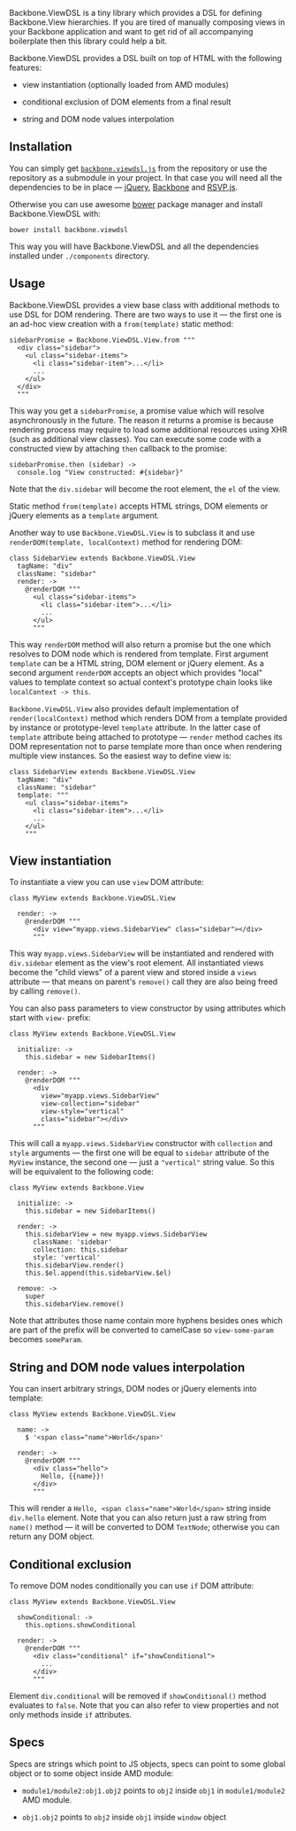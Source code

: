 Backbone.ViewDSL is a tiny library which provides a DSL for defining
Backbone.View hierarchies. If you are tired of manually composing views in your
Backbone application and want to get rid of all accompanying boilerplate then
this library could help a bit.

Backbone.ViewDSL provides a DSL built on top of HTML with the following
features:

  * view instantiation (optionally loaded from AMD modules)

  * conditional exclusion of DOM elements from a final result

  * string and DOM node values interpolation

## Installation

You can simply get
[`backbone.viewdsl.js`](https://raw.github.com/andreypopp/backbone.viewdsl/master/backbone.viewdsl.js)
from the repository or use the repository as a submodule in your project. In
that case you will need all the dependencies to be in place —
[jQuery](http://jquery.com), [Backbone](http://http://backbonejs.org) and
[RSVP.js](https://github.com/tildeio/rsvp.js).

Otherwise you can use awesome [bower](http://twitter.github.com/bower/) package
manager and install Backbone.ViewDSL with:

    bower install backbone.viewdsl

This way you will have Backbone.ViewDSL and all the dependencies installed under
`./components` directory.

## Usage

Backbone.ViewDSL provides a view base class with additional methods to use DSL
for DOM rendering. There are two ways to use it — the first one is an ad-hoc
view creation with a `from(template)` static method:

    sidebarPromise = Backbone.ViewDSL.View.from """
      <div class="sidebar">
        <ul class="sidebar-items">
          <li class="sidebar-item">...</li>
          ...
        </ul>
      </div>
      """

This way you get a `sidebarPromise`, a promise value which will resolve
asynchronously in the future. The reason it returns a promise is because
rendering process may require to load some additional resources using XHR (such
as additional view classes). You can execute some code with a constructed view
by attaching `then` callback to the promise:

    sidebarPromise.then (sidebar) ->
      console.log "View constructed: #{sidebar}"

Note that the `div.sidebar` will become the root element, the `el` of the view.

Static method `from(template)` accepts HTML strings, DOM elements or jQuery
elements as a `template` argument.

Another way to use `Backbone.ViewDSL.View` is to subclass it and use
`renderDOM(template, localContext)` method for rendering DOM:

    class SidebarView extends Backbone.ViewDSL.View
      tagName: "div"
      className: "sidebar"
      render: ->
        @renderDOM """
          <ul class="sidebar-items">
            <li class="sidebar-item">...</li>
            ...
          </ul>
          """

This way `renderDOM` method will also return a promise but the one which
resolves to DOM node which is rendered from template. First argument `template`
can be a HTML string, DOM element or jQuery element. As a second argument
`renderDOM` accepts an object which provides "local" values to template context
so actual context's prototype chain looks like `localContext -> this`.

`Backbone.ViewDSL.View` also provides default implementation of
`render(localContext)` method which renders DOM from a template provided by
instance or prototype-level `template` attribute. In the latter case of
`template` attribute being attached to prototype — `render` method caches its
DOM representation not to parse template more than once when rendering multiple
view instances. So the easiest way to define view is:

    class SidebarView extends Backbone.ViewDSL.View
      tagName: "div"
      className: "sidebar"
      template: """
        <ul class="sidebar-items">
          <li class="sidebar-item">...</li>
          ...
        </ul>
        """

## View instantiation

To instantiate a view you can use `view` DOM attribute:

    class MyView extends Backbone.ViewDSL.View

      render: ->
        @renderDOM """
          <div view="myapp.views.SidebarView" class="sidebar"></div>
          """

This way `myapp.views.SidebarView` will be instantiated and rendered with `div.sidebar`
element as the view's root element. All instantiated views become the "child
views" of a parent view and stored inside a `views` attribute — that means on
parent's `remove()` call they are also being freed by calling `remove()`.

You can also pass parameters to view constructor by using attributes which start
with `view-` prefix:

    class MyView extends Backbone.ViewDSL.View

      initialize: ->
        this.sidebar = new SidebarItems()

      render: ->
        @renderDOM """
          <div
            view="myapp.views.SidebarView"
            view-collection="sidebar"
            view-style="vertical"
            class="sidebar"></div>
          """

This will call a `myapp.views.SidebarView` constructor with `collection` and
`style` arguments — the first one will be equal to `sidebar` attribute of the
`MyView` instance, the second one — just a `"vertical"` string value. So this
will be equivalent to the following code:

    class MyView extends Backbone.View

      initialize: ->
        this.sidebar = new SidebarItems()

      render: ->
        this.sidebarView = new myapp.views.SidebarView
          className: 'sidebar'
          collection: this.sidebar
          style: 'vertical'
        this.sidebarView.render()
        this.$el.append(this.sidebarView.$el)

      remove: ->
        super
        this.sidebarView.remove()

Note that attributes those name contain more hyphens besides ones which are part
of the prefix will be converted to camelCase so `view-some-param` becomes
`someParam`.

## String and DOM node values interpolation

You can insert arbitrary strings, DOM nodes or jQuery elements into template:

    class MyView extends Backbone.ViewDSL.View

      name: ->
        $ '<span class="name">World</span>'

      render: ->
        @renderDOM """
          <div class="hello">
            Hello, {{name}}!
          </div>
          """

This will render a `Hello, <span class="name">World</span>` string inside
`div.hello` element. Note that you can also return just a raw string from
`name()` method — it will be converted to DOM `TextNode`; otherwise you can
return any DOM object.

## Conditional exclusion

To remove DOM nodes conditionally you can use `if` DOM attribute:

    class MyView extends Backbone.ViewDSL.View

      showConditional: ->
        this.options.showConditional

      render: ->
        @renderDOM """
          <div class="conditional" if="showConditional">
            ...
          </div>
          """

Element `div.conditional` will be removed if `showConditional()` method evaluates
to `false`. Note that you can also refer to view properties and not only methods
inside `if` attributes.

## Specs

Specs are strings which point to JS objects, specs can point to some global
object or to some object inside AMD module:

  * `module1/module2:obj1.obj2` points to `obj2` inside `obj1` in
    `module1/module2` AMD module.

  * `obj1.obj2` points to `obj2` inside `obj1` inside `window` object
